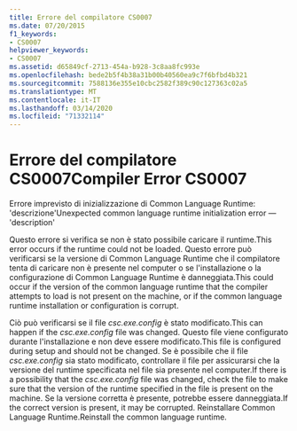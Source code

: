 ```yaml
---
title: Errore del compilatore CS0007
ms.date: 07/20/2015
f1_keywords:
- CS0007
helpviewer_keywords:
- CS0007
ms.assetid: d65849cf-2713-454a-b928-3c8aa8fc993e
ms.openlocfilehash: bede2b5f4b38a31b00b40560ea9c7f6bfbd4b321
ms.sourcegitcommit: 7588136e355e10cbc2582f389c90c127363c02a5
ms.translationtype: MT
ms.contentlocale: it-IT
ms.lasthandoff: 03/14/2020
ms.locfileid: "71332114"
---
```

# <a name="compiler-error-cs0007"></a><span data-ttu-id="ab0f0-102">Errore del compilatore CS0007</span><span class="sxs-lookup"><span data-stu-id="ab0f0-102">Compiler Error CS0007</span></span>

<span data-ttu-id="ab0f0-103">Errore imprevisto di inizializzazione di Common Language Runtime: 'descrizione'</span><span class="sxs-lookup"><span data-stu-id="ab0f0-103">Unexpected common language runtime initialization error — 'description'</span></span>

 <span data-ttu-id="ab0f0-104">Questo errore si verifica se non è stato possibile caricare il runtime.</span><span class="sxs-lookup"><span data-stu-id="ab0f0-104">This error occurs if the runtime could not be loaded.</span></span> <span data-ttu-id="ab0f0-105">Questo errore può verificarsi se la versione di Common Language Runtime che il compilatore tenta di caricare non è presente nel computer o se l'installazione o la configurazione di Common Language Runtime è danneggiata.</span><span class="sxs-lookup"><span data-stu-id="ab0f0-105">This could occur if the version of the common language runtime that the compiler attempts to load is not present on the machine, or if the common language runtime installation or configuration is corrupt.</span></span>

 <span data-ttu-id="ab0f0-106">Ciò può verificarsi se il file *csc.exe.config* è stato modificato.</span><span class="sxs-lookup"><span data-stu-id="ab0f0-106">This can happen if the *csc.exe.config* file was changed.</span></span> <span data-ttu-id="ab0f0-107">Questo file viene configurato durante l'installazione e non deve essere modificato.</span><span class="sxs-lookup"><span data-stu-id="ab0f0-107">This file is configured during setup and should not be changed.</span></span> <span data-ttu-id="ab0f0-108">Se è possibile che il file *csc.exe.config* sia stato modificato, controllare il file per assicurarsi che la versione del runtime specificata nel file sia presente nel computer.</span><span class="sxs-lookup"><span data-stu-id="ab0f0-108">If there is a possibility that the *csc.exe.config* file was changed, check the file to make sure that the version of the runtime specified in the file is present on the machine.</span></span> <span data-ttu-id="ab0f0-109">Se la versione corretta è presente, potrebbe essere danneggiata.</span><span class="sxs-lookup"><span data-stu-id="ab0f0-109">If the correct version is present, it may be corrupted.</span></span> <span data-ttu-id="ab0f0-110">Reinstallare Common Language Runtime.</span><span class="sxs-lookup"><span data-stu-id="ab0f0-110">Reinstall the common language runtime.</span></span>
